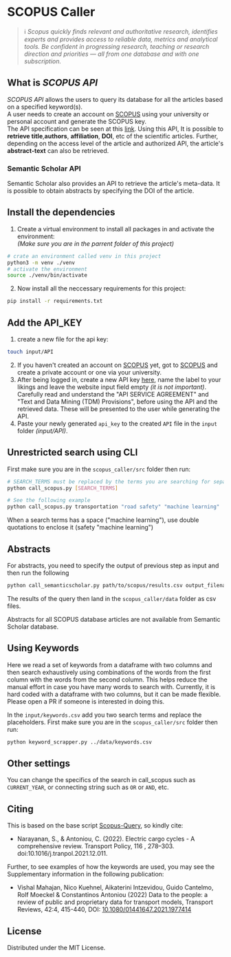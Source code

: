 # SCOPUS Caller

> ℹ️ _Scopus quickly finds relevant and authoritative research, identifies experts and provides access to reliable data,
> metrics and analytical tools. Be confident in progressing research, teaching or research direction and priorities
> — all from one database and with one subscription._

## What is _SCOPUS API_

_SCOPUS API_ allows the users to query its database for all the articles based on a specified keyword(s).  
A user needs to create an account on [SCOPUS](https://www.elsevier.com/solutions/scopus) using your university or
personal account and generate the SCOPUS key.   
The API specification can be seen at this [link](https://github.com/ElsevierDev/elsapy). Using this API, It is possible
to **retrieve title**,**authors**, **affiliation**, **DOI**, etc of the scientific articles. Further, depending on the
access level of the article and authorized API, the article's **abstract-text** can also be retrieved.

### Semantic Scholar API

Semantic Scholar also provides an API to retrieve the article's meta-data. It is possible to obtain abstracts by
specifying the DOI of the article.

## Install the dependencies

1) Create a virtual environment to install all packages in and activate the environment:  
   *(Make sure you are in the parrent folder of this project)*

```sh
# crate an environment called venv in this project
python3 -m venv ./venv
# activate the environment
source ./venv/bin/activate
```

2) Now install all the neccessary requirements for this project:

```sh
pip install -r requirements.txt
```

## Add the API_KEY

1) create a new file for the api key:

```sh
touch input/API   
```

2) If you haven't created an account on [SCOPUS](https://dev.elsevier.com) yet, got to 
  [SCOPUS](https://www.elsevier.com/solutions/scopus) and create a private account or one via your university.
3) After being logged in, create a new API key [here](https://dev.elsevier.com/apikey/manage), name the label to your
   likings and leave the website input field empty *(it is not important)*.  
   Carefully read and understand the "API
   SERVICE AGREEMENT" and "Text and Data Mining (TDM) Provisions", before using the API and the retrieved data. These
   will be presented to the user while generating the API.
4) Paste your newly generated `api_key` to the created `API` file in the `input` folder _(input/API)_.


## Unrestricted search using CLI
First make sure you are in the `scopus_caller/src` folder then run:

```sh
# SEARCH_TERMS must be replaced by the terms you are searching for separated by a space
python call_scopus.py [SEARCH_TERMS]

# See the following example
python call_scopus.py transportation "road safety" "machine learning"
```

When a search terms has a space ("machine learning"), use double quotations to enclose it (safety "machine learning")

## Abstracts
For abstracts, you need to specify the output of previous step as input and then run the following

```sh
python call_semanticscholar.py path/to/scopus/results.csv output_filename
```
The results of the query then land in the `scopus_caller/data` folder as csv files.

Abstracts for all SCOPUS database articles are not available from Semantic Scholar database.
## Using Keywords
Here we read a set of keywords from a dataframe with two columns and then search exhaustively using combinations of the words from the first column with the words from the second column. This helps reduce the manual effort in case you have many words to search with. Currently, it is hard coded with a dataframe with two columns, but it can be made flexible. Please open a PR if someone is interested in doing this.

In the `input/keywords.csv` add you two search terms and replace the placeholders.
First make sure you are in the `scopus_caller/src` folder then run:

```sh
python keyword_scrapper.py ../data/keywords.csv
```

## Other settings

You can change the specifics of the search in call_scopus such as ```CURRENT_YEAR```, or connecting string such
as ```OR``` or ```AND```, etc.

## Citing

This is based on the base script [Scopus-Query](https://github.com/nsanthanakrishnan/Scopus-Query), so kindly cite:

- Narayanan, S., & Antoniou, C. (2022). Electric cargo cycles - A comprehensive review. Transport Policy, 116 , 278–303.
  doi:10.1016/j.tranpol.2021.12.011.

Further, to see examples of how the keywords are used, you may see the Supplementary information in the following publication:

- Vishal Mahajan, Nico Kuehnel, Aikaterini Intzevidou, Guido Cantelmo, Rolf Moeckel & Constantinos Antoniou (2022) Data
  to the people: a review of public and proprietary data for transport models, Transport Reviews, 42:4, 415-440,
  DOI: [10.1080/01441647.2021.1977414](https://www.tandfonline.com/doi/full/10.1080/01441647.2021.1977414?scroll=top&needAccess=true)

## License

Distributed under the MIT License.


